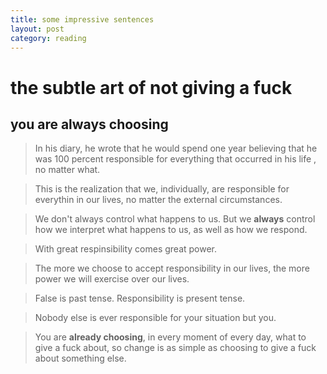 ```yaml
--- 
title: some impressive sentences
layout: post
category: reading
---
```

# the subtle art of not giving a fuck 
## you are always choosing
> In his diary, he wrote that he would spend one year believing that he was 100 percent responsible for everything that occurred in his life , no matter what.


> This is the realization that we, individually, are responsible for everythin in our lives, no matter the external circumstances.


> We don't always control what happens to us. But we **always** control how we interpret what happens to us, as well as how we respond.


> With great respinsibility comes great power.


> The more we choose to accept responsibility in our lives, the more power we will exercise over our lives.


> False is past tense. Responsibility is present tense.


> Nobody else is ever responsible for your situation but you.


> You are **already choosing**, in every moment of every day, what to give a fuck about, so change is as simple as choosing to give a fuck about something else.